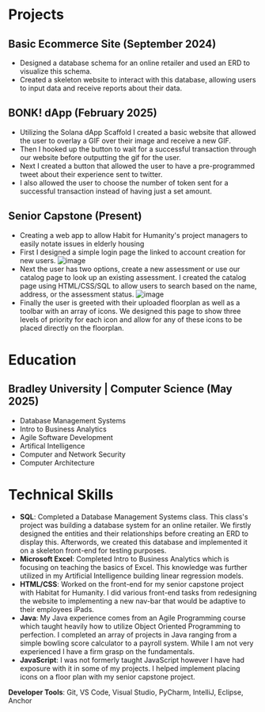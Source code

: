 # Projects

## Basic Ecommerce Site (September 2024)
- Designed a database schema for an online retailer and used an ERD to visualize this schema.
- Created a skeleton website to interact with this database, allowing users to input data and receive reports about their data.

## BONK! dApp (February 2025)
- Utilizing the Solana dApp Scaffold I created a basic website that allowed the user to overlay a GIF over their image and receive a new GIF.
- Then I hooked up the button to wait for a successful transaction through our website before outputting the gif for the user.
- Next I created a button that allowed the user to have a pre-programmed tweet about their experience sent to twitter.
- I also allowed the user to choose the number of token sent for a successful transaction instead of having just a set amount.

## Senior Capstone (Present)
- Creating a web app to allow Habit for Humanity's project managers to easily notate issues in elderly housing
- First I designed a simple login page the linked to account creation for new users.
  ![image](https://github.com/user-attachments/assets/927ffa13-fa68-4599-8afd-1c4ce18fbeb8)
- Next the user has two options, create a new assessment or use our catalog page to look up an existing assessment. I created the catalog page using HTML/CSS/SQL to allow users to search based on the name, address, or the assessment status.
  ![image](https://github.com/user-attachments/assets/54de53e0-7425-477d-9d5d-341341c27671)
- Finally the user is greeted with their uploaded floorplan as well as a toolbar with an array of icons. We designed this page to show three levels of priority for each icon and allow for any of these icons to be placed directly on the floorplan.

# Education

## Bradley University | Computer Science (May 2025)
- Database Management Systems
- Intro to Business Analytics
- Agile Software Development
- Artifical Intelligence
- Computer and Network Security
- Computer Architecture

# Technical Skills

- **SQL**: Completed a Database Management Systems class. This class's project was building a database system for an online retailer. We firstly designed the entities and their relationships before creating an ERD to display this. Afterwords, we created this database and implemented it on a skeleton front-end for testing purposes.
- **Microsoft Excel**: Completed Intro to Business Analytics which is focusing on teaching the basics of Excel. This knowledge was further utilized in my Artificial Intelligence building linear regression models.
- **HTML/CSS**: Worked on the front-end for my senior capstone project with Habitat for Humanity. I did various front-end tasks from redesigning the website to implementing a new nav-bar that would be adaptive to their employees iPads.
- **Java**: My Java experience comes from an Agile Programming course which taught heavily how to utilize Object Oriented Programming to perfection. I completed an array of projects in Java ranging from a simple bowling score calculator to a payroll system. While I am not very experienced I have a firm grasp on the fundamentals.
- **JavaScript**: I was not formerly taught JavaScript however I have had exposure with it in some of my projects. I helped implement placing icons on a floor plan with my senior capstone project.

**Developer Tools**: Git, VS Code, Visual Studio, PyCharm, IntelliJ, Eclipse, Anchor
